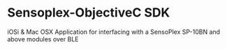 Sensoplex-ObjectiveC SDK
=============

iOSi & Mac OSX Application for interfacing with a SensoPlex SP-10BN and above modules over BLE
